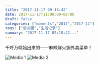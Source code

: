 ```yaml
---
title: "2017-11-17 09:18:42"
date: 2017-11-17T11:00:00+08:00
draft: false
categories: ["moments","2017","2017-11"]
tags: ["朋友圈","生活记录"]
summary: "2017-11-17 09:18:42..."
---
```


千呼万唤始出来的——麻辣鲜火锅外卖菜单！

![Media 1](/Moments/photos/2017-11-17/201711170918420.jpg)
![Media 2](/Moments/photos/2017-11-17/201711170918421.jpg)

